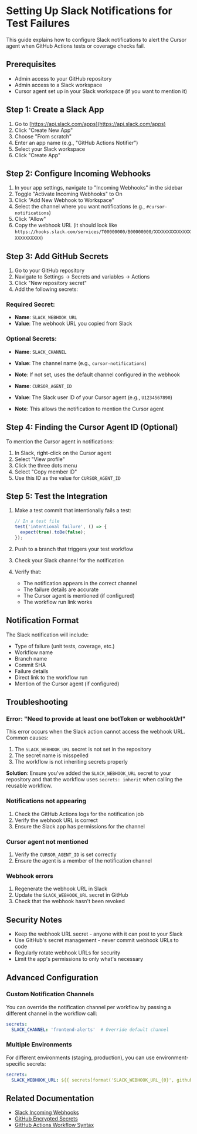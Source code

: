 # Setting Up Slack Notifications for Test Failures

This guide explains how to configure Slack notifications to alert the Cursor agent when GitHub Actions tests or coverage checks fail.

## Prerequisites
- Admin access to your GitHub repository
- Admin access to a Slack workspace
- Cursor agent set up in your Slack workspace (if you want to mention it)

## Step 1: Create a Slack App

1. Go to [https://api.slack.com/apps](https://api.slack.com/apps)
2. Click "Create New App"
3. Choose "From scratch"
4. Enter an app name (e.g., "GitHub Actions Notifier")
5. Select your Slack workspace
6. Click "Create App"

## Step 2: Configure Incoming Webhooks

1. In your app settings, navigate to "Incoming Webhooks" in the sidebar
2. Toggle "Activate Incoming Webhooks" to On
3. Click "Add New Webhook to Workspace"
4. Select the channel where you want notifications (e.g., `#cursor-notifications`)
5. Click "Allow"
6. Copy the webhook URL (it should look like `https://hooks.slack.com/services/T00000000/B00000000/XXXXXXXXXXXXXXXXXXXXXXXX`)

## Step 3: Add GitHub Secrets

1. Go to your GitHub repository
2. Navigate to Settings → Secrets and variables → Actions
3. Click "New repository secret"
4. Add the following secrets:

### Required Secret:
- **Name**: `SLACK_WEBHOOK_URL`
- **Value**: The webhook URL you copied from Slack

### Optional Secrets:
- **Name**: `SLACK_CHANNEL`
- **Value**: The channel name (e.g., `cursor-notifications`)
- **Note**: If not set, uses the default channel configured in the webhook

- **Name**: `CURSOR_AGENT_ID`
- **Value**: The Slack user ID of your Cursor agent (e.g., `U1234567890`)
- **Note**: This allows the notification to mention the Cursor agent

## Step 4: Finding the Cursor Agent ID (Optional)

To mention the Cursor agent in notifications:

1. In Slack, right-click on the Cursor agent
2. Select "View profile"
3. Click the three dots menu
4. Select "Copy member ID"
5. Use this ID as the value for `CURSOR_AGENT_ID`

## Step 5: Test the Integration

1. Make a test commit that intentionally fails a test:
   ```javascript
   // In a test file
   test('intentional failure', () => {
     expect(true).toBe(false);
   });
   ```

2. Push to a branch that triggers your test workflow
3. Check your Slack channel for the notification
4. Verify that:
   - The notification appears in the correct channel
   - The failure details are accurate
   - The Cursor agent is mentioned (if configured)
   - The workflow run link works

## Notification Format

The Slack notification will include:
- Type of failure (unit tests, coverage, etc.)
- Workflow name
- Branch name
- Commit SHA
- Failure details
- Direct link to the workflow run
- Mention of the Cursor agent (if configured)

## Troubleshooting

### Error: "Need to provide at least one botToken or webhookUrl"
This error occurs when the Slack action cannot access the webhook URL. Common causes:
1. The `SLACK_WEBHOOK_URL` secret is not set in the repository
2. The secret name is misspelled
3. The workflow is not inheriting secrets properly

**Solution**: Ensure you've added the `SLACK_WEBHOOK_URL` secret to your repository and that the workflow uses `secrets: inherit` when calling the reusable workflow.

### Notifications not appearing
1. Check the GitHub Actions logs for the notification job
2. Verify the webhook URL is correct
3. Ensure the Slack app has permissions for the channel

### Cursor agent not mentioned
1. Verify the `CURSOR_AGENT_ID` is set correctly
2. Ensure the agent is a member of the notification channel

### Webhook errors
1. Regenerate the webhook URL in Slack
2. Update the `SLACK_WEBHOOK_URL` secret in GitHub
3. Check that the webhook hasn't been revoked

## Security Notes

- Keep the webhook URL secret - anyone with it can post to your Slack
- Use GitHub's secret management - never commit webhook URLs to code
- Regularly rotate webhook URLs for security
- Limit the app's permissions to only what's necessary

## Advanced Configuration

### Custom Notification Channels
You can override the notification channel per workflow by passing a different channel in the workflow call:

```yaml
secrets:
  SLACK_CHANNEL: 'frontend-alerts'  # Override default channel
```

### Multiple Environments
For different environments (staging, production), you can use environment-specific secrets:

```yaml
secrets:
  SLACK_WEBHOOK_URL: ${{ secrets[format('SLACK_WEBHOOK_URL_{0}', github.ref_name)] }}
```

## Related Documentation
- [Slack Incoming Webhooks](https://api.slack.com/messaging/webhooks)
- [GitHub Encrypted Secrets](https://docs.github.com/en/actions/security-guides/encrypted-secrets)
- [GitHub Actions Workflow Syntax](https://docs.github.com/en/actions/using-workflows/workflow-syntax-for-github-actions)